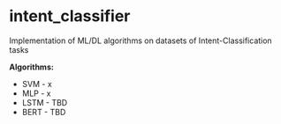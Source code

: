 # intent_classifier

Implementation of ML/DL algorithms on datasets of Intent-Classification tasks

**Algorithms:**
* SVM - x
* MLP - x
* LSTM - TBD
* BERT - TBD
